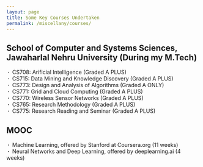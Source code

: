 ```yaml
---
layout: page
title: Some Key Courses Undertaken
permalink: /miscellany/courses/
---
```


<h2>School of Computer and Systems Sciences, Jawaharlal Nehru University (During my M.Tech)</h2>

<b>&nbsp;&middot;&nbsp;</b> CS708: Arificial Intelligence (Graded A PLUS)<br>
<b>&nbsp;&middot;&nbsp;</b> CS715: Data Mining and Knowledge Discovery (Graded A PLUS)<br>
<b>&nbsp;&middot;&nbsp;</b> CS773: Design and Analysis of Algorithms (Graded A ONLY)<br>
<b>&nbsp;&middot;&nbsp;</b> CS771: Grid and Cloud Computing (Graded A PLUS)<br>
<b>&nbsp;&middot;&nbsp;</b> CS770: Wireless Sensor Networks (Graded A PLUS)<br>
<b>&nbsp;&middot;&nbsp;</b> CS765: Research Methodology (Graded A PLUS)<br>
<b>&nbsp;&middot;&nbsp;</b> CS775: Research Reading and Seminar (Graded A PLUS)<br>

<h2>MOOC</h2>
<b>&nbsp;&middot;&nbsp;</b> Machine Learning, offered by Stanford at Coursera.org (11 weeks)<br>
<b>&nbsp;&middot;&nbsp;</b> Neural Networks and Deep Learning, offered by deeplearning.ai (4 weeks)<br>
